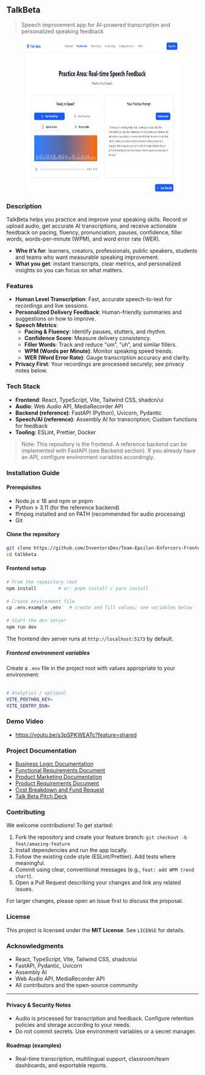 ## TalkBeta

> Speech improvement app for AI-powered transcription and personalized speaking feedback

<p align="center">
  <img src="/talk-beta/src/assets/talk-beta-page.png" alt="TalkBeta practice page" width="400" height="400"/>
</p>

### Description
TalkBeta helps you practice and improve your speaking skills. Record or upload audio, get accurate AI transcriptions, and receive actionable feedback on pacing, fluency, pronunciation, pauses, confidence, filler words, words-per-minute (WPM), and word error rate (WER).

- **Who it’s for**: learners, creators, professionals, public speakers, students and teams who want measurable speaking improvement.
- **What you get**: instant transcripts, clear metrics, and personalized insights so you can focus on what matters.

### Features
- **Human Level Transcription**: Fast, accurate speech-to-text for recordings and live sessions.
- **Personalized Delivery Feedback**: Human-friendly summaries and suggestions on how to improve.
- **Speech Metrics**:
  - **Pacing & Fluency**: Identify pauses, stutters, and rhythm.
  - **Confidence Score**: Measure delivery consistency.
  - **Filler Words**: Track and reduce “um”, “uh”, and similar fillers.
  - **WPM (Words per Minute)**: Monitor speaking speed trends.
  - **WER (Word Error Rate)**: Gauge transcription accuracy and clarity.
- **Privacy First**: Your recordings are processed securely; see privacy notes below.

### Tech Stack
- **Frontend**: React, TypeScript, Vite, Tailwind CSS, shadcn/ui
- **Audio**: Web Audio API, MediaRecorder API
- **Backend (reference)**: FastAPI (Python), Uvicorn, Pydantic
- **Speech/AI (reference)**: Assembly AI for transcription; Custom functions for feedback
- **Tooling**: ESLint, Prettier, Docker

> Note: This repository is the frontend. A reference backend can be implemented with FastAPI (see Backend section). If you already have an API, configure environment variables accordingly.

### Installation Guide

#### Prerequisites
- Node.js ≥ 18 and npm or pnpm
- Python ≥ 3.11 (for the reference backend)
- ffmpeg installed and on PATH (recommended for audio processing)
- Git

#### Clone the repository
```bash
git clone https://github.com/InventorsDev/Team-Epsilon-Enforcers-Frontend.git
cd talkbeta
```

#### Frontend setup
```bash
# From the repository root
npm install        # or: pnpm install / yarn install

# Create environment file
cp .env.example .env   # create and fill values; see variables below

# Start the dev server
npm run dev
```
The frontend dev server runs at `http://localhost:5173` by default.

##### Frontend environment variables
Create a `.env` file in the project root with values appropriate to your environment:
```bash

# Analytics / optional
VITE_POSTHOG_KEY=
VITE_SENTRY_DSN=
```


### Demo Video
- https://youtu.be/s3pSPKWEATc?feature=shared


### Project Documentation
- [Business Logic Documentation](https://docs.google.com/document/d/1qQ2x4H40lDYoX3yR5eZiiXWXtPOYeFEl/edit?usp=sharing&ouid=109376530630577112455&rtpof=true&sd=true)
- [Functional Requirements Document](https://docs.google.com/document/d/1YbJiBIVT9O5S0nCpTJysqRo8TB6kNDoC/edit?usp=sharing&ouid=109376530630577112455&rtpof=true&sd=true)
- [Product Marketing Documentation](https://docs.google.com/document/d/18ZfduXybmTjmIVBaXefOwqgBv_rNjQfC/edit?usp=sharing&ouid=109376530630577112455&rtpof=true&sd=true)
- [Product Requirements Document](https://docs.google.com/document/d/1dOMpoJqxtRBL8EK4uw8kFRX1g9-8I1rT/edit?usp=sharing&ouid=109376530630577112455&rtpof=true&sd=true)
- [Cost Breakdown and Fund Request](https://docs.google.com/document/d/1he6N6YRIjRaRZhmND62vbgRnyO3PGcPKc5M7kFKz7EM/edit?usp=drivesdk)
- [Talk Beta Pitch Deck](https://www.canva.com/design/DAGyAfRSaBY/jDfrrd_4culWjFafiyCLIQ/edit)



### Contributing
We welcome contributions! To get started:
1. Fork the repository and create your feature branch: `git checkout -b feat/amazing-feature`
2. Install dependencies and run the app locally.
3. Follow the existing code style (ESLint/Prettier). Add tests where meaningful.
4. Commit using clear, conventional messages (e.g., `feat: add WPM trend chart`).
5. Open a Pull Request describing your changes and link any related issues.

For larger changes, please open an issue first to discuss the proposal.

### License
This project is licensed under the **MIT License**. See `LICENSE` for details.

### Acknowledgments
- React, TypeScript, Vite, Tailwind CSS, shadcn/ui
- FastAPI, Pydantic, Uvicorn
- Assembly AI 
- Web Audio API, MediaRecorder API
- All contributors and the open-source community

---

#### Privacy & Security Notes
- Audio is processed for transcription and feedback. Configure retention policies and storage according to your needs.
- Do not commit secrets. Use environment variables or a secret manager.

#### Roadmap (examples)
- Real-time transcription, multilingual support, classroom/team dashboards, and exportable reports.
